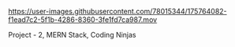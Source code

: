 

https://user-images.githubusercontent.com/78015344/175764082-f1ead7c2-5f1b-4286-8360-3fe1fd7ca987.mov

Project - 2, MERN Stack, Coding Ninjas
